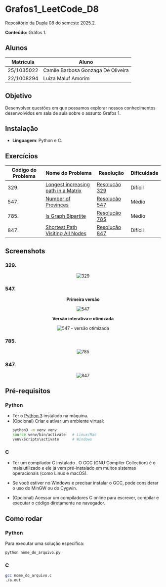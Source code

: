 # Grafos1_LeetCode_D8

Repositório da Dupla 08 do semeste 2025.2.

**Conteúdo:** Gráfos 1.

## Alunos

| Matrícula | Aluno |
|-----------|-------|
| 25/1035022 | Camile Barbosa Gonzaga De Oliveira |
| 22/1008294 | Luiza Maluf Amorim |

## Objetivo

Desenvolver questões em que possamos explorar nossos conhecimentos desenvolvidos em sala de aula sobre o assunto Grafos 1.

## Instalação

- **Linguagem**: Python e C.

## Exercícios

|Código do Problema| Nome do Problema | Resolução | Dificuldade |
|------------------|------------------|-----------|-------------|
| 329. | [Longest increasing path in a Matrix](https://leetcode.com/problems/longest-increasing-path-in-a-matrix)| [Resolução 329](329_longest_increasing_path.c) | Difícil |
| 547. | [Number of Provinces](https://leetcode.com/problems/number-of-provinces/?envType=problem-list-v2&envId=graph) | [Resolução 547](547_NumberOfProvinces.py)| Médio |
| 785. | [Is Graph Bipartite](https://leetcode.com/problems/is-graph-bipartite)| [Resolução 785](785_IsGraphBipartite.c) | Médio |
| 847. | [Shortest Path Visiting All Nodes](https://leetcode.com/problems/shortest-path-visiting-all-nodes)| [Resolução 847](847_ShortestPathVisitingAllNodes.py) | Difícil |


## Screenshots

### 329.

<center>

![329](./assets/accepted_329.png)

</center>

### 547.
<center>

**Primeira versão** 

![547](./assets/accepted_547.png)


**Versão interativa e otimizada**

![547 - versão otimizada](./assets/accepted_547_otimizada.png)

</center>

### 785.

<center>

![785](./assets/accepted_785.png)

</center>

### 847.

<center>

![847](./assets/accepted_847.png)

</center>


## Pré-requisitos

### Python
- Ter o [Python 3](https://www.python.org/downloads/) instalado na máquina.  
- (Opcional) Criar e ativar um ambiente virtual:
  ```bash
  python3 -m venv venv
  source venv/bin/activate   # Linux/Mac
  venv\Scripts\activate      # Windows
  ```

### C
- Ter um compilador C instalado . O GCC (GNU Compiler Collection) é o mais utilizado e ele já vem pré-instalado em muitos sistemas operacionais (como Linux e macOS).
- Se você estiver no Windows e precisar instalar o GCC, pode considerar o uso do MinGW ou do Cygwin.

- (Opcional) Acessar um compiladores C online para escrever, compilar e executar o código diretamente no navegador.

## Como rodar

### Python 

Para executar uma solução específica:

 ```bash
 python nome_do_arquivo.py
 ```

### C

 ```bash
gcc nome_do_arquivo.c
./a.out 
 ```
